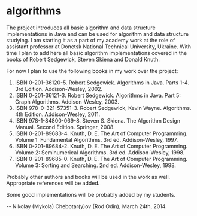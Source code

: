 algorithms
==========

The project introduces all basic algorithm and data structure implementations in Java and can be used for algorithm and data structure studying.
I am starting it as a part of my academy work at the role of assistant professor at Donetsk National Technical University, Ukraine.
With time I plan to add here all basic algorithm implementations covered in the books of Robert Sedgewick, Steven Skiena and Donald Knuth.

For now I plan to use the following books in my work over the project:

1. ISBN 0-201-36120-5. Robert Sedgewick. Algorithms in Java. Parts 1-4. 3rd Edition. Addison-Wesley, 2002.
2. ISBN 0-201-36121-3. Robert Sedgewick. Algorithms in Java. Part 5: Graph Algorithms. Addison-Wesley, 2003.
3. ISBN 978-0-321-57351-3. Robert Sedgewick, Kevin Wayne. Algorithms. 4th Edition. Addison-Wesley, 2011.
4. ISBN 978-1-84800-069-8. Steven S. Skiena. The Algorithm Design Manual. Second Edition. Springer, 2008.
5. ISBN 0-201-89683-4. Knuth, D. E. The Art of Computer Programming. Volume 1: Fundamental Algorithms. 3rd ed. Addison-Wesley, 1997.
6. ISBN 0-201-89684-2. Knuth, D. E. The Art of Computer Programming. Volume 2: Seminumerical Algorithms. 3rd ed. Addison-Wesley, 1998.
7. ISBN 0-201-89685-0. Knuth, D. E. The Art of Computer Programming. Volume 3: Sorting and Searching. 2nd ed. Addison-Wesley, 1998.

Probably other authors and books will be used in the work as well. Appropriate references will be added.

Some good implementations will be probably added by my students.

--
Nikolay (Mykola) Chebotar(y)ov (Rod Odin), March 24th, 2014.
